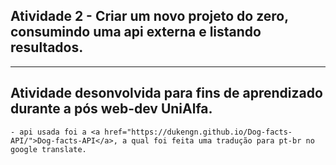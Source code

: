 ## Atividade 2 - Criar um novo projeto do zero, consumindo uma api externa e listando resultados.

<hr>

## Atividade desonvolvida para fins de aprendizado durante a pós web-dev UniAlfa.
    - api usada foi a <a href="https://dukengn.github.io/Dog-facts-API/">Dog-facts-API</a>, a qual foi feita uma tradução para pt-br no google translate.

